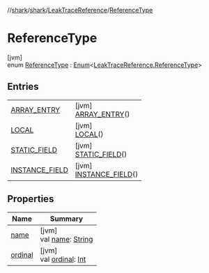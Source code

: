//[shark](../../../../index.md)/[shark](../../index.md)/[LeakTraceReference](../index.md)/[ReferenceType](index.md)

# ReferenceType

[jvm]\
enum [ReferenceType](index.md) : [Enum](https://kotlinlang.org/api/latest/jvm/stdlib/kotlin/-enum/index.html)&lt;[LeakTraceReference.ReferenceType](index.md)&gt;

## Entries

| | |
|---|---|
| [ARRAY_ENTRY](-a-r-r-a-y_-e-n-t-r-y/index.md) | [jvm]<br>[ARRAY_ENTRY](-a-r-r-a-y_-e-n-t-r-y/index.md)() |
| [LOCAL](-l-o-c-a-l/index.md) | [jvm]<br>[LOCAL](-l-o-c-a-l/index.md)() |
| [STATIC_FIELD](-s-t-a-t-i-c_-f-i-e-l-d/index.md) | [jvm]<br>[STATIC_FIELD](-s-t-a-t-i-c_-f-i-e-l-d/index.md)() |
| [INSTANCE_FIELD](-i-n-s-t-a-n-c-e_-f-i-e-l-d/index.md) | [jvm]<br>[INSTANCE_FIELD](-i-n-s-t-a-n-c-e_-f-i-e-l-d/index.md)() |

## Properties

| Name | Summary |
|---|---|
| [name](../../-on-analysis-progress-listener/-step/-p-a-r-s-i-n-g_-h-e-a-p_-d-u-m-p/index.md#-372974862%2FProperties%2F-1562156115) | [jvm]<br>val [name](../../-on-analysis-progress-listener/-step/-p-a-r-s-i-n-g_-h-e-a-p_-d-u-m-p/index.md#-372974862%2FProperties%2F-1562156115): [String](https://kotlinlang.org/api/latest/jvm/stdlib/kotlin/-string/index.html) |
| [ordinal](../../-on-analysis-progress-listener/-step/-p-a-r-s-i-n-g_-h-e-a-p_-d-u-m-p/index.md#-739389684%2FProperties%2F-1562156115) | [jvm]<br>val [ordinal](../../-on-analysis-progress-listener/-step/-p-a-r-s-i-n-g_-h-e-a-p_-d-u-m-p/index.md#-739389684%2FProperties%2F-1562156115): [Int](https://kotlinlang.org/api/latest/jvm/stdlib/kotlin/-int/index.html) |
